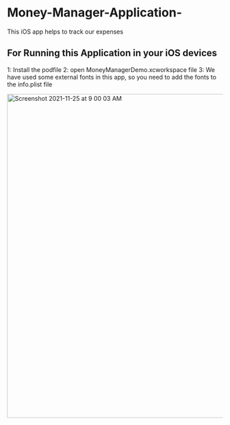 # Money-Manager-Application-
This iOS app helps to track our expenses

For Running this Application in your iOS devices
-----------------------------------------------

1: Install the podfile
2: open MoneyManagerDemo.xcworkspace file
3: We have used some external fonts in this app, so you need to add the fonts to the info.plist file




<img width="756" alt="Screenshot 2021-11-25 at 9 00 03 AM" src="https://user-images.githubusercontent.com/89767355/143374936-62f29791-4243-42db-99fc-e36ab2f1b374.png">
